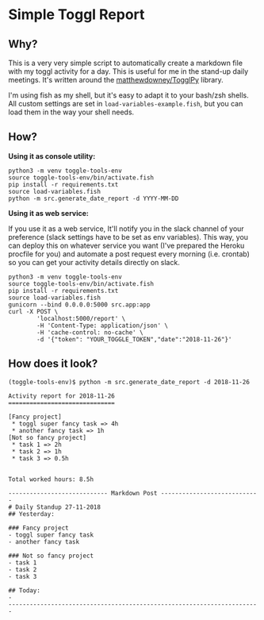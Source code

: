 # Simple Toggl Report

## Why?

This is a very very simple script to automatically create a markdown file with my toggl activity for a day. This is useful for me in the stand-up daily meetings. It's written around the [matthewdowney/TogglPy](https://github.com/matthewdowney/TogglPy) library.

I'm using fish as my shell, but it's easy to adapt it to your bash/zsh shells. All custom settings are set in `load-variables-example.fish`, but you can load them in the way your shell needs.

## How?

**Using it as console utility:**

```
python3 -m venv toggle-tools-env
source toggle-tools-env/bin/activate.fish
pip install -r requirements.txt
source load-variables.fish
python -m src.generate_date_report -d YYYY-MM-DD
```

**Using it as web service:**

If you use it as a web service, It'll notify you in the slack channel of your preference (slack settings have to be set as env variables).
This way, you can deploy this on whatever service you want (I've prepared the Heroku procfile for you) and automate a post request every morning (i.e. crontab) so you can get your activity details directly on slack.


```
python3 -m venv toggle-tools-env
source toggle-tools-env/bin/activate.fish
pip install -r requirements.txt
source load-variables.fish
gunicorn --bind 0.0.0.0:5000 src.app:app
curl -X POST \
        'localhost:5000/report' \
        -H 'Content-Type: application/json' \
        -H 'cache-control: no-cache' \
        -d '{"token": "YOUR_TOGGLE_TOKEN","date":"2018-11-26"}'
```

## How does it look?

```
(toggle-tools-env)$ python -m src.generate_date_report -d 2018-11-26

Activity report for 2018-11-26
==============================

[Fancy project]
 * toggl super fancy task => 4h
 * another fancy task => 1h
[Not so fancy project]
 * task 1 => 2h
 * task 2 => 1h
 * task 3 => 0.5h


Total worked hours: 8.5h

---------------------------- Markdown Post ----------------------------
# Daily Standup 27-11-2018
## Yesterday:

### Fancy project
- toggl super fancy task
- another fancy task

### Not so fancy project
- task 1
- task 2
- task 3

## Today:
- 
-----------------------------------------------------------------------
